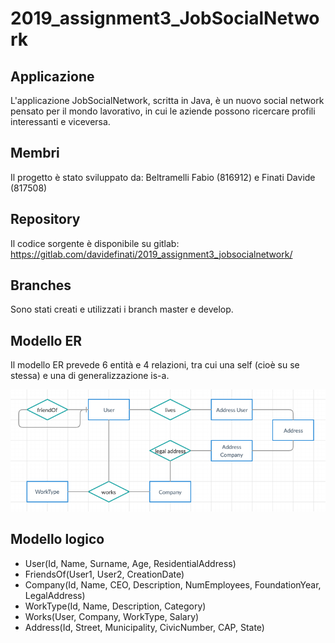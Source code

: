 # 2019_assignment3_JobSocialNetwork

## Applicazione  

L'applicazione JobSocialNetwork, scritta in Java, è un nuovo social network 
pensato per il mondo lavorativo, in cui le aziende possono ricercare profili 
interessanti e viceversa.

## Membri  

Il progetto è stato sviluppato da: Beltramelli Fabio (816912) e Finati Davide (817508)

## Repository  

Il codice sorgente è disponibile su gitlab: https://gitlab.com/davidefinati/2019_assignment3_jobsocialnetwork/

## Branches

Sono stati creati e utilizzati i branch master e develop.

## Modello ER
Il modello ER prevede 6 entità e 4 relazioni, tra cui una self (cioè su se stessa) e una
di generalizzazione is-a.

![ER MODEL](Modello_ER.png)

## Modello logico

- User(Id, Name, Surname, Age, ResidentialAddress)  
- FriendsOf(User1, User2, CreationDate)  
- Company(Id, Name, CEO, Description, NumEmployees, FoundationYear, LegalAddress)  
- WorkType(Id, Name, Description, Category)  
- Works(User, Company, WorkType, Salary)  
- Address(Id, Street, Municipality, CivicNumber, CAP, State)  
